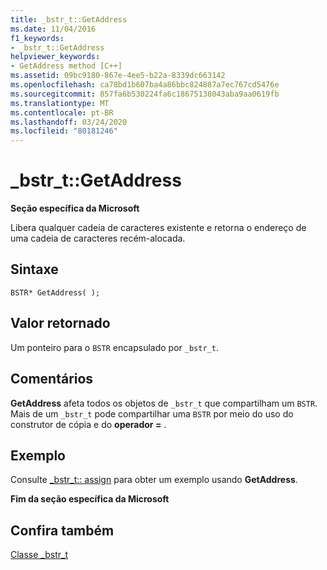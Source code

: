 ```yaml
---
title: _bstr_t::GetAddress
ms.date: 11/04/2016
f1_keywords:
- _bstr_t::GetAddress
helpviewer_keywords:
- GetAddress method [C++]
ms.assetid: 09bc9180-867e-4ee5-b22a-8339dc663142
ms.openlocfilehash: ca78bd1b607ba4a86bbc824887a7ec767cd5476e
ms.sourcegitcommit: 857fa6b530224fa6c18675138043aba9aa0619fb
ms.translationtype: MT
ms.contentlocale: pt-BR
ms.lasthandoff: 03/24/2020
ms.locfileid: "80181246"
---
```

# <a name="_bstr_tgetaddress"></a>_bstr_t::GetAddress

**Seção específica da Microsoft**

Libera qualquer cadeia de caracteres existente e retorna o endereço de uma cadeia de caracteres recém-alocada.

## <a name="syntax"></a>Sintaxe

```
BSTR* GetAddress( );
```

## <a name="return-value"></a>Valor retornado

Um ponteiro para o `BSTR` encapsulado por `_bstr_t`.

## <a name="remarks"></a>Comentários

**GetAddress** afeta todos os objetos de `_bstr_t` que compartilham um `BSTR`. Mais de um `_bstr_t` pode compartilhar uma `BSTR` por meio do uso do construtor de cópia e do **operador =** .

## <a name="example"></a>Exemplo

Consulte [_bstr_t:: assign](../cpp/bstr-t-assign.md) para obter um exemplo usando **GetAddress**.

**Fim da seção específica da Microsoft**

## <a name="see-also"></a>Confira também

[Classe _bstr_t](../cpp/bstr-t-class.md)
